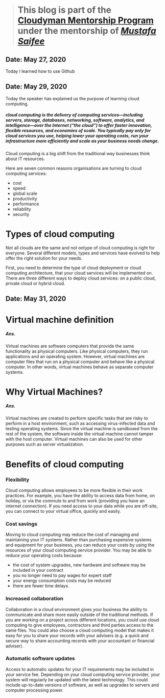> # This blog is part of the **[Cloudyman Mentorship Program](https://t.co/78sRvCvYiO?amp=1)** under the mentorship of *[Mustafa Saifee](https://www.linkedin.com/in/saifeemustafaq/)*

## Date: May 27, 2020
Today I learned how to use Github

## Date: May 29, 2020

Today the speaker has explained us the purpose of learning cloud computing.

##### cloud computing is the delivery of computing services—including servers, storage, databases, networking, software, analytics, and intelligence—over the Internet (“the cloud”) to offer faster innovation, flexible resources, and economies of scale. You typically pay only for cloud services you use, helping lower your operating costs, run your infrastructure more efficiently and scale as your business needs change.

Cloud computing is a big shift from the traditional way businesses think about IT resources.

Here are seven common reasons organisations are turning to cloud computing services:
- cost  
- speed  
- global scale  
- productivity  
- performance  
- reliability  
- security

# Types of cloud computing

Not all clouds are the same and not ontype of cloud computing is right for everyone. Several different models, types and services have evolved to help offer the right solution for your needs.

First, you need to determine the type of cloud deployment or cloud computing architecture, that your cloud services will be implemented on. There are three different ways to deploy cloud services: on a public cloud, private cloud or hybrid cloud.

## Date: May 31, 2020

# Virtual machine definition

##### Ans.

Virtual machines are software computers that provide the same functionality as physical computers. Like physical computers, they run applications and an operating system. However, virtual machines are computer files that run on a physical computer and behave like a physical computer. In other words, virtual machines behave as separate computer systems.

# Why Virtual Machines?

##### Ans.

Virtual machines are created to perform specific tasks that are risky to perform in a host environment, such as accessing virus-infected data and testing operating systems. Since the virtual machine is sandboxed from the rest of the system, the software inside the virtual machine cannot tamper with the host computer. Virtual machines can also be used for other purposes such as server virtualization.

# Benefits of cloud computing

### Flexibility

Cloud computing allows employees to be more flexible in their work practices. For example, you have the ability to access data from home, on holiday, or via the commute to and from work (providing you have an internet connection). If you need access to your data while you are off-site, you can connect to your virtual office, quickly and easily.

### Cost savings

Moving to cloud computing may reduce the cost of managing and maintaining your IT systems. Rather than purchasing expensive systems and equipment for your business, you can reduce your costs by using the resources of your cloud computing service provider. You may be able to reduce your operating costs because:

- the cost of system upgrades, new hardware and software may be included in your contract
- you no longer need to pay wages for expert staff
- your energy consumption costs may be reduced
- there are fewer time delays.

### Increased collaboration

Collaboration in a cloud environment gives your business the ability to communicate and share more easily outside of the traditional methods. If you are working on a project across different locations, you could use cloud computing to give employees, contractors and third parties access to the same files. You could also choose a cloud computing model that makes it easy for you to share your records with your advisers (e.g. a quick and secure way to share accounting records with your accountant or financial adviser).

### Automatic software updates

Access to automatic updates for your IT requirements may be included in your service fee. Depending on your cloud computing service provider, your system will regularly be updated with the latest technology. This could include up-to-date versions of software, as well as upgrades to servers and computer processing power.

